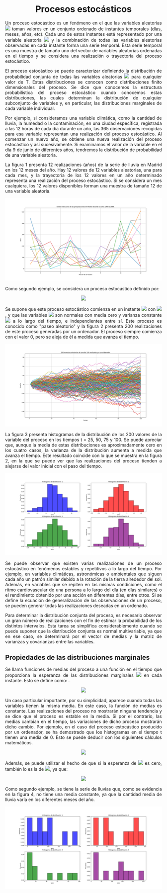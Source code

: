 <h1 align="center"> Procesos estocásticos</h1>

<p align="justify">Un proceso estocástico es un fenómeno en el que las variables aleatorias <img src = "https://latex.codecogs.com/svg.image?Z_{T}"> toman valores en un conjunto ordenado de instantes temporales (días, meses, años, etc). Cada uno de estos instantes está representado por una variable aleatoria <img src = "https://latex.codecogs.com/svg.image?z_{T}"> y la combinación de todas las variables aleatorias observadas en cada instante forma una serie temporal. Esta serie temporal es una muestra de tamaño uno del vector de variables aleatorias ordenadas en el tiempo y se considera una realización o trayectoria del proceso estocástico.</p> 

<p align="justify">El proceso estocástico se puede caracterizar definiendo la distribución de probabilidad conjunta de todas las variables aleatorias <img src="https://latex.codecogs.com/svg.image?(z_{1},&space;...,&space;z_{t},&space;...,&space;z_{T})"> para cualquier valor de T. Estas distribuciones se conocen como distribuciones finito dimensionales del proceso. Se dice que conocemos la estructura probabilística del proceso estocástico cuando conocemos estas distribuciones, las cuales determinan la distribución de cualquier subconjunto de variables y, en particular, las distribuciones marginales de cada variable individual.</p> 

<p align="justify">Por ejemplo, si consideramos una variable climática, como la cantidad de lluvia, la humedad o la contaminación, en una ciudad específica, registrada a las 12 horas de cada día durante un año, las 365 observaciones recogidas para esa variable representan una realización del proceso estocástico. Al comenzar un nuevo año, se obtiene una nueva realización del proceso estocástico y así sucesivamente. Si examinamos el valor de la variable en el día 9 de junio de diferentes años, tendremos la distribución de probabilidad de una variable aleatoria. </p> 

<p align="justify">La figura 1 presenta 12 realizaciones (años) de la serie de lluvia en Madrid en los 12 meses del año. Hay 12 valores de 12 variables aleatorias, una para cada mes, y la trayectoria de los 12 valores en un año determinado representa una realización del proceso estocástico. Si se considera un mes cualquiera, los 12 valores disponibles forman una muestra de tamaño 12 de una variable aleatoria.</p>

<p align="center"><img src="https://github.com/topassky/Analitica-de-datos/blob/master/3.%20Procesos%20estocasticos/Figure_1.png"> </p>

<p align="justify">Como segundo ejemplo, se considera un proceso estocástico definido por:</p>

<p align="center"><img src="https://latex.codecogs.com/svg.image?z_{t}=z_{t-1}&plus;a_{t}"></p>

<p align="justify">Se supone que este proceso estocástico comienza en un instante <img src="https://latex.codecogs.com/svg.image?t=0"> con <img src="https://latex.codecogs.com/svg.image?z_{0}=0">, y que las variables <img src="https://latex.codecogs.com/svg.image?a_{t}"> son normales con media cero y varianza constante <img src="https://latex.codecogs.com/svg.image?\sigma&space;^{2}"> a lo largo del tiempo, e independientes entre sí. Este proceso es conocido como "paseo aleatorio" y la figura 2 presenta 200 realizaciones de este proceso generadas por un ordenador. El proceso siempre comienza con el valor 0, pero se aleja de él a medida que avanza el tiempo.</p> 

<p align="center"><img src="https://github.com/topassky/Analitica-de-datos/blob/master/3.%20Procesos%20estocasticos/Figure_2.png"> </p>


<p align="justify">La figura 3 presenta histogramas de la distribución de los 200 valores de la variable del proceso en los tiempos t = 25, 50, 75 y 100. Se puede apreciar que, aunque la media de estas distribuciones es aproximadamente cero en los cuatro casos, la varianza de la distribución aumenta a medida que avanza el tiempo. Este resultado coincide con lo que se muestra en la figura 2, en la que se puede ver que las realizaciones del proceso tienden a alejarse del valor inicial con el paso del tiempo.</p>

<p align="center"><img src="https://github.com/topassky/Analitica-de-datos/blob/master/3.%20Procesos%20estocasticos/Figure_3.png"> </p>

<p align="justify">Se puede observar que existen varias realizaciones de un proceso estocástico en fenómenos estables y repetitivos a lo largo del tiempo. Por ejemplo, en variables climáticas, astronómicas o ambientales que siguen cada año un patrón similar debido a la rotación de la tierra alrededor del sol. Además, en variables que se repiten en las mismas condiciones, como el ritmo cardiovascular de una persona a lo largo del día (en días similares) o el rendimiento obtenido por una acción en diferentes días, entre otros. Si se define la ecuación de generalización de las observaciones de un proceso, se pueden generar todas las realizaciones deseadas en un ordenado.</p>

<p align="justify">Para determinar la distribución conjunta del proceso, es necesario observar un gran número de realizaciones con el fin de estimar la probabilidad de los distintos intervalos. Esta tarea se simplifica considerablemente cuando se puede suponer que la distribución conjunta es normal multivariable, ya que en ese caso, se determinará por el vector de medias y la matriz de varianzas y covarianzas entre las variables.</p>

<h2>Propiedades de las distribuciones marginales</h1>

<p align="justify">Se llama funciones de medias del proceso a una función en el tiempo que proporciona la esperanza de las distribuciones marginales <img src="https://latex.codecogs.com/svg.image?z_{t}"> en cada instante. Esto se define como: .</p>

<p align="center"><img src="https://latex.codecogs.com/svg.image?E[z_{t}]&amp;space;=&amp;space;\mu_{t}"></p>

<p align="justify">Un caso particular importante, por su simplicidad, aparece cuando todas las variables tienen la misma media. En este caso, la función de medias es constante. Las realizaciones del proceso no mostrarán ninguna tendencia y se dice que el proceso es estable en la media. Si por el contrario, las medias cambian en el tiempo, las variaciones de dicho proceso mostrarán dicho cambio. Por ejemplo, en el caso del proceso estocástico producido por un ordenador, se ha demostrado que los histogramas en el tiempo t tienen una media de 0. Esto se puede deducir con los siguientes cálculos matemáticos. </p>

<p align="center"><img src="https://latex.codecogs.com/svg.image?E[z_{1}]=0&plus;E[a_{1}]=0&space;"></p>

<p align="justify">Además, se puede utilizar el hecho de que si la esperanza de <img src="https://latex.codecogs.com/svg.image?z_{t-1}&amp;space;"> es cero, también lo es la de <img src="https://latex.codecogs.com/svg.image?z_{t}">, ya que: </p>

<p align="center"><img src="https://latex.codecogs.com/svg.image?E[z_{t}]=E[z_{t-1}]&amp;plus;E(a_{t})=0&amp;space;"></p>

<p align="justify">Como segundo ejemplo, se tiene la serie de lluvias que, como se evidencia en la figura 4, no tiene una media constante, ya que la cantidad media de lluvia varía en los diferentes meses del año. </p>

<p align="center"><img src="https://github.com/topassky/Analitica-de-datos/blob/master/3.%20Procesos%20estocasticos/Figure_4.png"></p>














